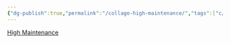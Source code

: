 ```yaml
---
{"dg-publish":true,"permalink":"/collage-high-maintenance/","tags":["c/hand","c/flat-background","c/red","c/woman","c/CK"],"created":"2024-01-03T16:45:10.100-05:00","updated":"2024-01-04T18:26:33.616-05:00"}
---
```



[High Maintenance](https://www.instagram.com/p/CJJiQorhBFb/)
